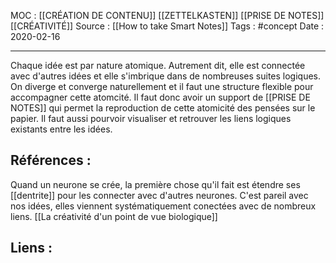 MOC : [[CRÉATION DE CONTENU]] [[ZETTELKASTEN]] [[PRISE DE NOTES]] [[CRÉATIVITÉ]]
Source : [[How to take Smart Notes]]
Tags : #concept
Date : 2020-02-16
***
Chaque idée est par nature atomique. 
Autrement dit, elle est connectée avec d'autres idées et elle s'imbrique dans de nombreuses suites logiques. 
On diverge et converge naturellement et il faut une structure flexible pour accompagner cette atomcité.
Il faut donc avoir un support de [[PRISE DE NOTES]] qui permet la reproduction de cette atomicité des pensées sur le papier.
Il faut aussi pourvoir visualiser et retrouver les liens logiques existants entre les idées. 

## Références :

Quand un neurone se crée, la première chose qu'il fait est étendre ses [[dentrite]] pour les connecter avec d'autres neurones.
C'est pareil avec nos idées, elles viennent systématiquement conectées avec de nombreux liens. [[La créativité d'un point de vue biologique]]

## Liens :

